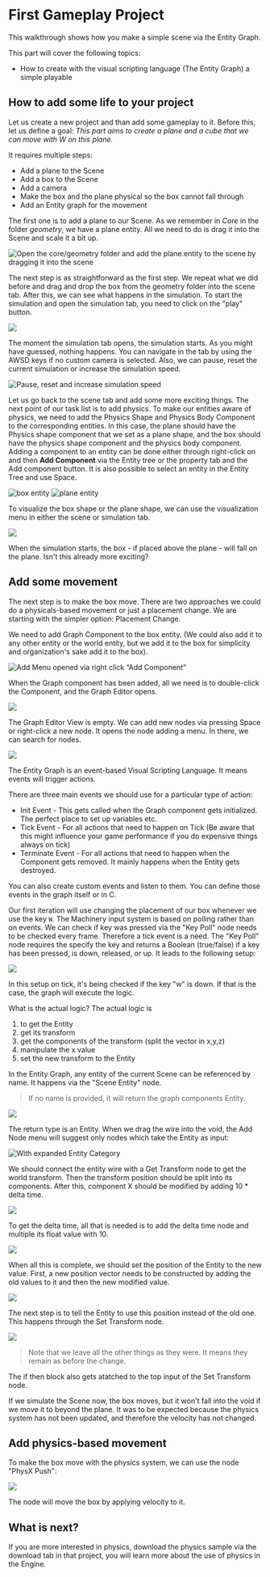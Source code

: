 # First Gameplay Project

This walkthrough shows how you make a simple scene via the Entity Graph.

This part will cover the following topics:

- How to create with the visual scripting language (The Entity Graph) a simple playable


## How to add some life to your project

Let us create a new project and than add some gameplay to it. Before this, let us define a goal:
*This part aims to create a plane and a cube that we can move with W on this plane.*

It requires multiple steps:

- Add a plane to the Scene
- Add a box to the Scene
- Add a camera
- Make the box and the plane physical so the box cannot fall through
- Add an Entity graph for the movement

The first one is to add a plane to our Scene. As we remember in *Core* in the folder *geometry*, we have a plane entity. All we need to do is drag it into the Scene and scale it a bit up.

![Open the core/geometry folder and add the plane.entity to the scene by dragging it into the scene](https://paper-attachments.dropbox.com/s_09462F237550F87F4C86951FAA779F713337E632E917FE6E6B8E3406BD58F125_1615459641040_add_plane.gif)


The next step is as straightforward as the first step. We repeat what we did before and drag and drop the box from the geometry folder into the scene tab. After this, we can see what happens in the simulation. To start the simulation and open the simulation tab, you need to click on the "play" button.


![](https://paper-attachments.dropbox.com/s_09462F237550F87F4C86951FAA779F713337E632E917FE6E6B8E3406BD58F125_1615460126086_image.png)


The moment the simulation tab opens, the simulation starts. As you might have guessed, nothing happens. You can navigate in the tab by using the AWSD keys if no custom camera is selected. Also, we can pause, reset the current simulation or increase the simulation speed.

![Pause, reset and increase simulation speed](https://paper-attachments.dropbox.com/s_09462F237550F87F4C86951FAA779F713337E632E917FE6E6B8E3406BD58F125_1615460267868_image.png)


Let us go back to the scene tab and add some more exciting things. The next point of our task list is to add physics. To make our entities aware of physics, we need to add the Physics Shape and Physics Body Component to the corresponding entities. 
In this case, the plane should have the Physics shape component that we set as a plane shape, and the box should have the physics shape component and the physics body component. 
Adding a component to an entity can be done either through right-click on and then **Add Component** via the Entity tree or the property tab and the Add component button. It is also possible to select an entity in the Entity Tree and use Space.

![box entity](https://paper-attachments.dropbox.com/s_09462F237550F87F4C86951FAA779F713337E632E917FE6E6B8E3406BD58F125_1615461868389_image.png)
![plane entity](https://paper-attachments.dropbox.com/s_09462F237550F87F4C86951FAA779F713337E632E917FE6E6B8E3406BD58F125_1615461884406_image.png)


To visualize the box shape or the plane shape, we can use the visualization menu in either the scene or simulation tab.

![](https://paper-attachments.dropbox.com/s_09462F237550F87F4C86951FAA779F713337E632E917FE6E6B8E3406BD58F125_1615462081977_image.png)


When the simulation starts, the box - if placed above the plane - will fall on the plane. Isn't this already more exciting?


## Add some movement

The next step is to make the box move. There are two approaches we could do a physicals-based movement or just a placement change. We are starting with the simpler option: Placement Change.

We need to add Graph Component to the box entity. (We could also add it to any other entity or the world entity, but we add it to the box for simplicity and organization's sake add it to the box).

![Add Menu opened via right click “Add Component”](https://paper-attachments.dropbox.com/s_09462F237550F87F4C86951FAA779F713337E632E917FE6E6B8E3406BD58F125_1615462362939_image.png)


When the Graph component has been added, all we need is to double-click the Component, and the Graph Editor opens.


![](https://paper-attachments.dropbox.com/s_09462F237550F87F4C86951FAA779F713337E632E917FE6E6B8E3406BD58F125_1615462398554_image.png)


The Graph Editor View is empty. We can add new nodes via pressing Space or right-click a new node. It opens the node adding a menu. In there, we can search for nodes.

![](https://paper-attachments.dropbox.com/s_09462F237550F87F4C86951FAA779F713337E632E917FE6E6B8E3406BD58F125_1615462451823_image.png)


The Entity Graph is an event-based Visual Scripting Language. It means events will trigger actions. 

There are three main events we should use for a particular type of action:

- Init Event - This gets called when the Graph component gets initialized. The perfect place to set up variables etc.
- Tick Event - For all actions that need to happen on Tick (Be aware that this might influence your game performance if you do expensive things always on tick)
- Terminate Event - For all actions that need to happen when the Component gets removed. It mainly happens when the Entity gets destroyed.

You can also create custom events and listen to them. You can define those events in the graph itself or in C.

Our first iteration will use changing the placement of our box whenever we use the key `W`. The Machinery input system is based on polling rather than on events. 
We can check if key was pressed via the "Key Poll" node needs to be checked every frame. Therefore a tick event is a need. The "Key Poll" node requires the specify the key and returns a Boolean (true/false) if a key has been pressed, is down, released, or up.
It leads to the following setup:

![](https://paper-attachments.dropbox.com/s_09462F237550F87F4C86951FAA779F713337E632E917FE6E6B8E3406BD58F125_1615463509298_image.png)


In this setup on tick, it's being checked if the key "w" is down. If that is the case, the graph will execute the logic. 

What is the actual logic? The actual logic is 

1. to get the Entity
2. get its transform
3. get the components of the transform (split the vector in x,y,z)
4. manipulate the x value
5. set the new transform to the Entity

In the Entity Graph, any entity of the current Scene can be referenced by name. It 
happens via the "Scene Entity" node. 

> If no name is provided, it will return the graph components Entity.

![](https://paper-attachments.dropbox.com/s_09462F237550F87F4C86951FAA779F713337E632E917FE6E6B8E3406BD58F125_1615463752914_image.png)


The return type is an Entity. When we drag the wire into the void, the Add Node menu will suggest only nodes which take the Entity as input:

![With expanded Entity Category](https://paper-attachments.dropbox.com/s_09462F237550F87F4C86951FAA779F713337E632E917FE6E6B8E3406BD58F125_1615463814348_image.png)


We should connect the entity wire with a Get Transform node to get the world transform. Then the transform position should be split into its components. After this, component X should be modified by adding 10 * delta time.

![](https://paper-attachments.dropbox.com/s_09462F237550F87F4C86951FAA779F713337E632E917FE6E6B8E3406BD58F125_1615463996352_image.png)


To get the delta time, all that is needed is to add the delta time node and multiple its float value with 10.

![](https://paper-attachments.dropbox.com/s_09462F237550F87F4C86951FAA779F713337E632E917FE6E6B8E3406BD58F125_1615464050098_image.png)


When all this is complete, we should set the position of the Entity to the new value. First, a new position vector needs to be constructed by adding the old values to it and then the new modified value.

![](https://paper-attachments.dropbox.com/s_09462F237550F87F4C86951FAA779F713337E632E917FE6E6B8E3406BD58F125_1615464121876_image.png)


The next step is to tell the Entity to use this position instead of the old one. This happens through the Set Transform node.

![](https://paper-attachments.dropbox.com/s_09462F237550F87F4C86951FAA779F713337E632E917FE6E6B8E3406BD58F125_1615464271230_image.png)

> Note that we leave all the other things as they were. It means they remain as before the change.

The if then block also gets atatched to the top input of the Set Transform node.

If we simulate the Scene now, the box moves, but it won't fall into the void if we move it to beyond the plane. It was to be expected because the physics system has not been updated, and therefore the velocity has not changed.


## Add physics-based movement

To make the box move with the physics system, we can use the node "PhysX Push":

![](https://paper-attachments.dropbox.com/s_09462F237550F87F4C86951FAA779F713337E632E917FE6E6B8E3406BD58F125_1615465150791_image.png)


The node will move the box by applying velocity to it.


## What is next?

If you are more interested in physics, download the physics sample via the download tab in that project, you will learn more about the use of physics in the Engine.

